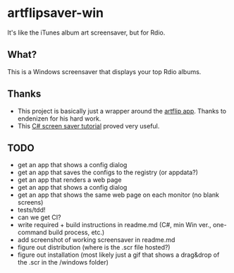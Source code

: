 # artflipsaver-win
It's like the iTunes album art screensaver, but for Rdio.

## What?
This is a Windows screensaver that displays your top Rdio albums.

## Thanks
* This project is basically just a wrapper around the [artflip app](https://github.com/endenizen/artflip). Thanks to endenizen for his hard work.
* This [C# screen saver tutorial](http://www.harding.edu/fmccown/screensaver/screensaver.html) proved very useful.

## TODO
* get an app that shows a config dialog
* get an app that saves the configs to the registry (or appdata?)
* get an app that renders a web page
* get an app that shows a config dialog
* get an app that shows the same web page on each monitor (no blank screens)
* tests/tdd!
* can we get CI?
* write required + build instructions in readme.md (C#, min Win ver., one-command build process, etc.)
* add screenshot of working screensaver in readme.md
* figure out distribution (where is the .scr file hosted?)
* figure out installation (most likely just a gif that shows a drag&drop of the .scr in the /windows folder)

